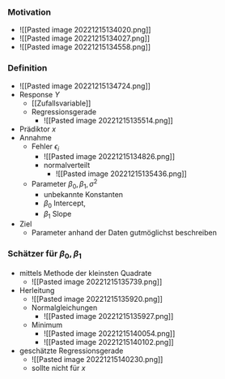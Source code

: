 ### Motivation
+ ![[Pasted image 20221215134020.png]]
+ ![[Pasted image 20221215134027.png]]
+ ![[Pasted image 20221215134558.png]]

### Definition
+ ![[Pasted image 20221215134724.png]]
+ Response $Y$
	+ [[Zufallsvariable]]
	+ Regressionsgerade
		+ ![[Pasted image 20221215135514.png]]
+ Prädiktor $x$
+ Annahme
	+  Fehler $\epsilon_i$
		+ ![[Pasted image 20221215134826.png]]
		+ normalverteilt
			+ ![[Pasted image 20221215135436.png]]
	+ Parameter $β_0,β_1,σ^2$
		+ unbekannte Konstanten
		+ $β_0$ Intercept, 
		+ $β_1$ Slope
+ Ziel
	+ Parameter anhand der Daten gutmöglichst beschreiben

### Schätzer für  $β_0,β_1$
+ mittels Methode der kleinsten Quadrate
	+ ![[Pasted image 20221215135739.png]]
+ Herleitung
	+ ![[Pasted image 20221215135920.png]]
	+ Normalgleichungen
		+ ![[Pasted image 20221215135927.png]]
	+ Minimum
		+ ![[Pasted image 20221215140054.png]]
		+ ![[Pasted image 20221215140102.png]]
+ geschätzte Regressionsgerade
	+ ![[Pasted image 20221215140230.png]]
	+ sollte nicht für $x$
